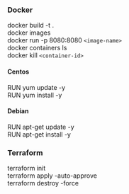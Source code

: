 ### Docker

docker build -t <image-name> .\
docker images\
docker run -p 8080:8080 `<image-name>`\
docker containers ls\
docker kill `<container-id>`
  
#### Centos
RUN yum update -y\
RUN yum install -y <package-name>

#### Debian
RUN apt-get update -y\
RUN apt-get install -y <package-name>


### Terraform

terraform init\
terraform apply -auto-approve\
terraform destroy -force
